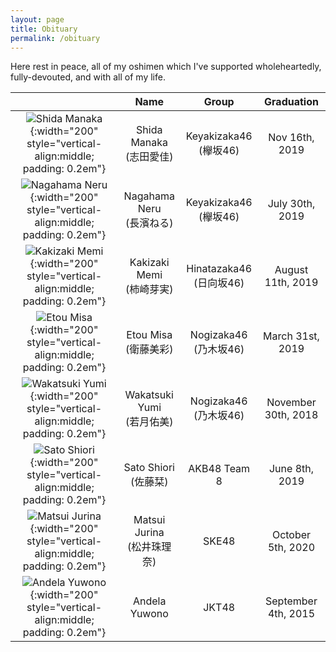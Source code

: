 ```yaml
---
layout: page
title: Obituary
permalink: /obituary
---
```


Here rest in peace, all of my oshimen which I've supported wholeheartedly, fully-devouted, and with all of my life.

| | **Name**					| **Group**				| **Graduation** |
|:-------:| :--------------------:|:-------------------:|:----------------:|
|![Shida Manaka](http://stage48.net/wiki/images/a/a7/ShidaFukyouwaon.jpg){:width="200" style="vertical-align:middle; padding: 0.2em"}|Shida Manaka<br />(志田愛佳)|Keyakizaka46<br />(欅坂46)|Nov 16th, 2019|
|![Nagahama Neru](http://stage48.net/wiki/images/5/56/NagahamaNeru7th.jpg){:width="200" style="vertical-align:middle; padding: 0.2em"}|Nagahama Neru<br />(長濱ねる)| Keyakizaka46<br />(欅坂46)|July 30th, 2019|
|![Kakizaki Memi](http://stage48.net/wiki/images/9/94/KakizakiMemi1stAlbum.jpg){:width="200" style="vertical-align:middle; padding: 0.2em"}|Kakizaki Memi<br />(柿崎芽実)|Hinatazaka46<br />(日向坂46)|August 11th, 2019|
|![Etou Misa](http://stage48.net/wiki/images/7/7a/EtoSynchronicity.jpg){:width="200" style="vertical-align:middle; padding: 0.2em"}|Etou Misa<br />(衛藤美彩)| Nogizaka46<br />(乃木坂46)|March 31st, 2019|
|![Wakatsuki Yumi](http://stage48.net/wiki/images/9/95/WakatsukiSynchronicity.jpg){:width="200" style="vertical-align:middle; padding: 0.2em"}|Wakatsuki Yumi<br />(若月佑美)|Nogizaka46<br />(乃木坂46)|November 30th, 2018|
|![Sato Shiori](http://stage48.net/wiki/images/a/a2/SatoShioriB2019.jpg){:width="200" style="vertical-align:middle; padding: 0.2em"}|Sato Shiori<br />(佐藤栞)|AKB48 Team 8|June 8th, 2019|
|![Matsui Jurina](http://stage48.net/wiki/images/0/02/MatsuiJurinaS2017.jpg){:width="200" style="vertical-align:middle; padding: 0.2em"}|Matsui Jurina<br />(松井珠理奈)|SKE48|October 5th, 2020|
|![Andela Yuwono](http://stage48.net/wiki/images/7/76/Andela_-_JKT48_SSK_2015.jpg){:width="200" style="vertical-align:middle; padding: 0.2em"}|Andela Yuwono|JKT48|September 4th, 2015|


